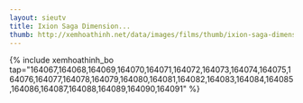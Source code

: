 ```yaml
---
layout: sieutv
title: Ixion Saga Dimension...
thumb: http://xemhoathinh.net/data/images/films/thumb/ixion-saga-dimension-transfer-ixion-saga-dimension-transfer-2012.jpg
---
```

{% include xemhoathinh_bo tap="164067,164068,164069,164070,164071,164072,164073,164074,164075,164076,164077,164078,164079,164080,164081,164082,164083,164084,164085,164086,164087,164088,164089,164090,164091" %} 
